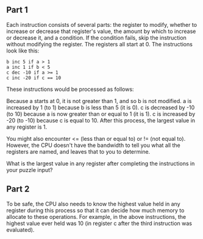 ## Part 1

Each instruction consists of several parts: the register to modify, whether to
increase or decrease that register's value, the amount by which to increase or
decrease it, and a condition. If the condition fails, skip the instruction
without modifying the register. The registers all start at 0. The instructions
look like this:

```
b inc 5 if a > 1
a inc 1 if b < 5
c dec -10 if a >= 1
c inc -20 if c == 10
```

These instructions would be processed as follows:

Because a starts at 0, it is not greater than 1, and so b is not modified. a is
increased by 1 (to 1) because b is less than 5 (it is 0). c is decreased by -10
(to 10) because a is now greater than or equal to 1 (it is 1). c is increased by
-20 (to -10) because c is equal to 10. After this process, the largest value in
any register is 1.

You might also encounter <= (less than or equal to) or != (not equal to).
However, the CPU doesn't have the bandwidth to tell you what all the registers
are named, and leaves that to you to determine.

What is the largest value in any register after completing the instructions in
your puzzle input?

## Part 2

To be safe, the CPU also needs to know the highest value held in any register
during this process so that it can decide how much memory to allocate to these
operations. For example, in the above instructions, the highest value ever held
was 10 (in register c after the third instruction was evaluated).
